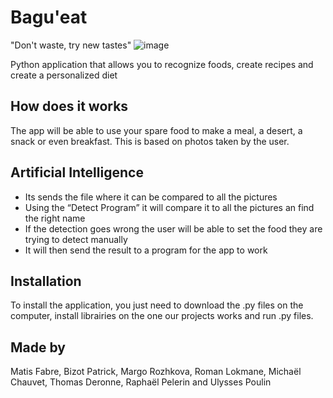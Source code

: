 # Bagu'eat
"Don't waste, try new tastes"
![image](https://user-images.githubusercontent.com/80221917/162081957-35bbb240-66c4-4b06-bd18-29a1f1098357.png)

Python application that allows you to recognize foods, create recipes and create a personalized diet

## How does it works

The app will be able to use your spare food to make a meal, a desert, a snack or even breakfast. This is based on photos taken by the user.

## Artificial Intelligence

- Its sends the file where it can be compared to all the pictures
- Using the “Detect Program” it will compare it to all the pictures an find the right name
- If the detection goes wrong the user will be able to set the food they are trying to detect manually
- It will then send the result to a program for the app to work

## Installation

To install the application, you just need to download the .py files on the computer, install librairies on the one our projects works and run .py files.

## Made by

Matis Fabre, Bizot Patrick, Margo Rozhkova, Roman Lokmane, Michaël Chauvet, Thomas Deronne, Raphaël Pelerin and Ulysses Poulin
